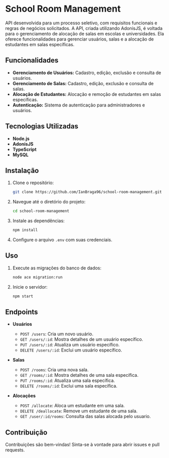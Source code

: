 # School Room Management

API desenvolvida para um processo seletivo, com requisitos funcionais e regras de negócios solicitados. A API, criada utilizando AdonisJS, é voltada para o gerenciamento de alocação de salas em escolas e universidades. Ela oferece funcionalidades para gerenciar usuários, salas e a alocação de estudantes em salas específicas.

## Funcionalidades

- **Gerenciamento de Usuários:** Cadastro, edição, exclusão e consulta de usuários.
- **Gerenciamento de Salas:** Cadastro, edição, exclusão e consulta de salas.
- **Alocação de Estudantes:** Alocação e remoção de estudantes em salas específicas.
- **Autenticação:** Sistema de autenticação para administradores e usuários.

## Tecnologias Utilizadas

- **Node.js**
- **AdonisJS**
- **TypeScript**
- **MySQL**

## Instalação

1. Clone o repositório:
    ```bash
    git clone https://github.com/IanBraga96/school-room-management.git
    ```
2. Navegue até o diretório do projeto:
    ```bash
    cd school-room-management
    ```
3. Instale as dependências:
    ```bash
    npm install
    ```
4. Configure o arquivo `.env` com suas credenciais.

## Uso

1. Execute as migrações do banco de dados:
    ```bash
    node ace migration:run
    ```
2. Inicie o servidor:
    ```bash
    npm start
    ```

## Endpoints

- **Usuários**
  - `POST /users`: Cria um novo usuário.
  - `GET /users/:id`: Mostra detalhes de um usuário específico.
  - `PUT /users/:id`: Atualiza um usuário específico.
  - `DELETE /users/:id`: Exclui um usuário específico.

- **Salas**
  - `POST /rooms`: Cria uma nova sala.
  - `GET /rooms/:id`: Mostra detalhes de uma sala específica.
  - `PUT /rooms/:id`: Atualiza uma sala específica.
  - `DELETE /rooms/:id`: Exclui uma sala específica.

- **Alocações**
  - `POST /allocate`: Aloca um estudante em uma sala.
  - `DELETE /deallocate`: Remove um estudante de uma sala.
  - `GET /user/:id/rooms`: Consulta das salas alocada pelo usuario.

## Contribuição

Contribuições são bem-vindas! Sinta-se à vontade para abrir issues e pull requests.
